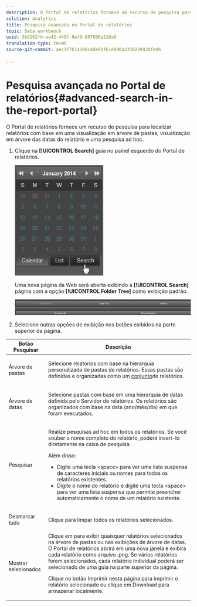 ```yaml
---
description: O Portal de relatórios fornece um recurso de pesquisa para localizar relatórios com base em uma visualização em árvore de pastas, visualização em árvore das datas do relatório e uma pesquisa ad hoc.
solution: Analytics
title: Pesquisa avançada no Portal de relatórios
topic: Data workbench
uuid: 3b5262fb-ea42-449f-8ef9-897806a310a8
translation-type: tm+mt
source-git-commit: aec1f7b14198cdde91f61d490a235022943bfedb

---
```



# Pesquisa avançada no Portal de relatórios{#advanced-search-in-the-report-portal}

O Portal de relatórios fornece um recurso de pesquisa para localizar relatórios com base em uma visualização em árvore de pastas, visualização em árvore das datas do relatório e uma pesquisa ad hoc.

1. Clique na **[!UICONTROL Search]** guia no painel esquerdo do Portal de relatórios.

   ![](assets/report_portal_search_button.png)

   Uma nova página da Web será aberta exibindo a **[!UICONTROL Search]** página com a opção **[!UICONTROL Folder Tree]** como exibição padrão.

   ![](assets/report_portal_search_headers.png)

1. Selecione outras opções de exibição nos botões exibidos na parte superior da página.

<table id="table_02610040A3284C07B62A6E70C0421573"> 
 <thead> 
  <tr> 
   <th colname="col1" class="entry"> Botão Pesquisar </th> 
   <th colname="col2" class="entry"> Descrição </th> 
  </tr> 
 </thead>
 <tbody> 
  <tr> 
   <td colname="col1"> <p>Árvore de pastas </p> </td> 
   <td colname="col2"> <p>Selecione relatórios com base na hierarquia personalizada de pastas de relatórios. Essas pastas são definidas e organizadas como um <a href="../../home/c-rpt-oview/c-work-rpt-sets/c-work-rpt-sets.md#concept-a5f078668e1245e684cb2a778c8803d5"> conjunto</a>de relatórios. </p> </td> 
  </tr> 
  <tr> 
   <td colname="col1"> <p>Árvore de datas </p> </td> 
   <td colname="col2"> <p>Selecione pastas com base em uma hierarquia de datas definida pelo Servidor de relatórios. Os relatórios são organizados com base na data (ano/mês/dia) em que foram executados. </p> </td> 
  </tr> 
  <tr> 
   <td colname="col1"> <p>Pesquisar </p> </td> 
   <td colname="col2"> <p>Realize pesquisas ad hoc em todos os relatórios. Se você souber o nome completo do relatório, poderá inseri-lo diretamente na caixa de pesquisa. </p> <p>Além disso: </p> 
    <ul id="ul_EAE30AAA865942078D0C6C0AE527C07C"> 
     <li id="li_F5213977442F4B89A62CA6BC315F95BE">Digite uma tecla &lt;space&gt; para ver uma lista suspensa de caracteres iniciais ou nomes para todos os relatórios existentes. </li> 
     <li id="li_C28799438777471290B424CAFFCAF810">Digite o nome do relatório e digite uma tecla &lt;space&gt; para ver uma lista suspensa que permite preencher automaticamente o nome de um relatório existente. </li> 
    </ul> </td> 
  </tr> 
  <tr> 
   <td colname="col1"> <p>Desmarcar tudo </p> </td> 
   <td colname="col2"> Clique para limpar todos os relatórios selecionados. </td> 
  </tr> 
  <tr> 
   <td colname="col1"> <p>Mostrar selecionados </p> </td> 
   <td colname="col2">Clique em para exibir quaisquer relatórios selecionados na árvore de pastas ou nas exibições de árvore de datas. O Portal de relatórios abrirá em uma nova janela e exibirá cada relatório como arquivo .png. Se vários relatórios forem selecionados, cada relatório individual poderá ser selecionado de uma guia na parte superior da página. <p>Clique no botão <span class="uicontrol"> Imprimir</span> nesta página para imprimir o relatório selecionado ou clique em <span class="uicontrol"> Download</span> para armazenar localmente. </p> </td> 
  </tr> 
 </tbody> 
</table>

